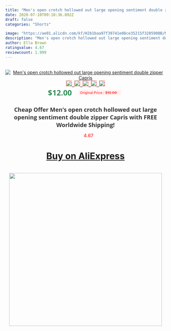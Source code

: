 ```yaml
---
title: "Men's open crotch hollowed out large opening sentiment double zipper Capris"
date: 2020-07-10T09:10:36.892Z
draft: false
categories: "Shorts"

image: "https://ae01.alicdn.com/kf/H2b1baa97f39741e08ce35215f3205900B/Men-s-open-crotch-hollowed-out-large-opening-sentiment-double-zipper-Capris.jpg"
description: "Men's open crotch hollowed out large opening sentiment double zipper Capris"
author: Ella Brown
ratingvalue: 4.67
reviewcount: 1.999
---
```

<br>
<div style="text-align: center;">
<a href="https://s.click.aliexpress.com/e/_9QDDZL" target="_blank" rel="nofollow noopener noreferrer"><img alt="Men's open crotch hollowed out large opening sentiment double zipper Capris" class="magnifier-image" src="https://ae01.alicdn.com/kf/H2b1baa97f39741e08ce35215f3205900B/Men-s-open-crotch-hollowed-out-large-opening-sentiment-double-zipper-Capris.jpg_640x640.jpg">
<br>
<img style="border:1px solid salmon" src="https://ae01.alicdn.com/kf/H2b1baa97f39741e08ce35215f3205900B/Men-s-open-crotch-hollowed-out-large-opening-sentiment-double-zipper-Capris.jpg_120x120.jpg">&nbsp;&nbsp;<img style="border:1px solid salmon" src="https://ae01.alicdn.com/kf/Hdad0c89fe5d7430887076e54889d9adbs/Men-s-open-crotch-hollowed-out-large-opening-sentiment-double-zipper-Capris.jpg_120x120.jpg">&nbsp;&nbsp;<img style="border:1px solid salmon" src="https://ae01.alicdn.com/kf/H05b9b75bf96b49639ae74a7487155a33f/Men-s-open-crotch-hollowed-out-large-opening-sentiment-double-zipper-Capris.jpg_120x120.jpg">&nbsp;&nbsp;<img style="border:1px solid salmon" src="https://ae01.alicdn.com/kf/Hec8fb3f52cfe430c9e0f2dc4d42687f1p/Men-s-open-crotch-hollowed-out-large-opening-sentiment-double-zipper-Capris.jpg_120x120.jpg">&nbsp;&nbsp;<img style="border:1px solid salmon" src="https://ae01.alicdn.com/kf/H00ac23e238374b7ca0d40aa8e5729f04E/Men-s-open-crotch-hollowed-out-large-opening-sentiment-double-zipper-Capris.jpg_120x120.jpg"></a></div><br0>
<div style="text-align: center;"><span style="background-color: white; border: 0px; box-sizing: border-box; color: seagreen; display: inline-block; font-family: &quot;open sans&quot; , &quot;arial&quot; , &quot;helvetica&quot; , sans-serif , &quot;heiti&quot;; font-size: 24px; font-stretch: inherit; font-weight: 700; line-height: inherit; margin: 0px 10px 0px 0px; padding: 0px; vertical-align: middle;">$12.00 </span>
<span style="background: rgb(255 , 241 , 241); border-radius: 3px; border: 0px; box-sizing: border-box; color: #ff4747; display: inline-block; font-family: inherit; font-size: 12px; font-stretch: inherit; font-style: inherit; font-variant: inherit; font-weight: 600; line-height: inherit; margin: 0px; padding: 2px 5px; transform: scale(0.9); vertical-align: middle;">Original Price : <b style="text-decoration: line-through;">$12.00 </b> &nbsp;&nbsp;</span></div>
<h1 style="color: #333333; display: inline-block; font-family: &quot;open sans&quot; , &quot;arial&quot; , &quot;helvetica&quot; , sans-serif , &quot;heiti&quot;; font-size: 18px; font-stretch: inherit; font-weight: 700; text-align: center;">Cheap Offer Men's open crotch hollowed out large opening sentiment double zipper Capris with FREE Worldwide Shipping!</h1>
<div style="color: #ff4747; text-align: center;">
<img src="https://4.bp.blogspot.com/-M0ZcTcb-5uY/XleCXlxnR4I/AAAAAAAAAEc/OrjgMkXV1oMQFaCRZj5HQwOCBcu3w1FegCPcBGAYYCw/s1600/star.png" style="height: 15px;">&nbsp;<b>4.67</b></div>
<div class="button_cont" align="center"><a class="buynow_a" href="https://s.click.aliexpress.com/e/_9QDDZL" target="_blank" rel="nofollow noopener noreferrer"><H1>Buy on AliExpress</H1></a></div><br>
<div class="separator" style="clear: both; text-align: center;">
<img src="https://lh3.googleusercontent.com/-pTy5HemUv9M/XlePHvY0dAI/AAAAAAAAAE4/0nX5iRUoIWY8eMW9Dpxeirr157OZliDIgCLcBGAsYHQ/s1600/badge.gif" width="480">
</div>
